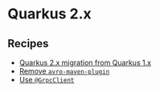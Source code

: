 # Quarkus 2.x

## Recipes

* [Quarkus 2.x migration from Quarkus 1.x](/reference/recipes/java/quarkus/quarkus2/quarkus1to2migration.md)
* [Remove `avro-maven-plugin`](/reference/recipes/java/quarkus/quarkus2/removeavromavenplugin.md)
* [Use `@GrpcClient`](/reference/recipes/java/quarkus/quarkus2/grpcserviceannotationtogrpcclient.md)


